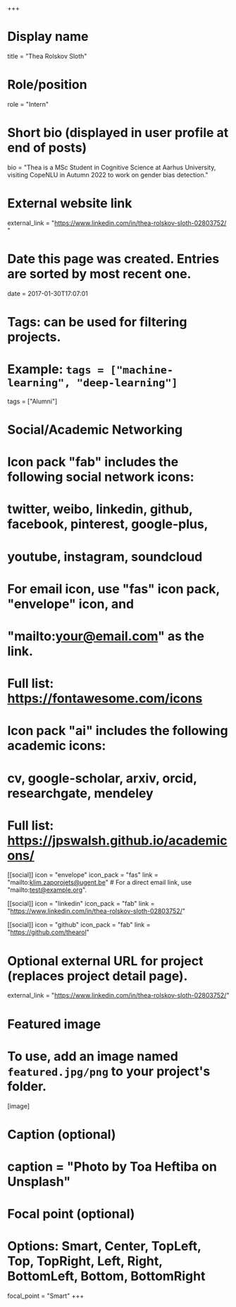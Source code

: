 +++
# Display name
title = "Thea Rolskov Sloth"

# Role/position
role = "Intern"

# Short bio (displayed in user profile at end of posts)
bio = "Thea is a MSc Student in Cognitive Science at Aarhus University, visiting CopeNLU in Autumn 2022 to work on gender bias detection."

# External website link
external_link = "https://www.linkedin.com/in/thea-rolskov-sloth-02803752/ "

# Date this page was created. Entries are sorted by most recent one.
date = 2017-01-30T17:07:01

# Tags: can be used for filtering projects.
# Example: `tags = ["machine-learning", "deep-learning"]`
tags = ["Alumni"]

# Social/Academic Networking
#
# Icon pack "fab" includes the following social network icons:
#
#   twitter, weibo, linkedin, github, facebook, pinterest, google-plus,
#   youtube, instagram, soundcloud
#
#   For email icon, use "fas" icon pack, "envelope" icon, and
#   "mailto:your@email.com" as the link.
#
#   Full list: https://fontawesome.com/icons
#
# Icon pack "ai" includes the following academic icons:
#
#   cv, google-scholar, arxiv, orcid, researchgate, mendeley
#
#   Full list: https://jpswalsh.github.io/academicons/

[[social]]
icon = "envelope"
icon_pack = "fas"
link = "mailto:klim.zaporojets@ugent.be"  # For a direct email link, use "mailto:test@example.org".

[[social]]
icon = "linkedin"
icon_pack = "fab"
link = "https://www.linkedin.com/in/thea-rolskov-sloth-02803752/"

[[social]]
icon = "github"
icon_pack = "fab"
link = "https://github.com/thearol"


# Optional external URL for project (replaces project detail page).
external_link = "https://www.linkedin.com/in/thea-rolskov-sloth-02803752/"

# Featured image
# To use, add an image named `featured.jpg/png` to your project's folder. 
[image]
  # Caption (optional)
  # caption = "Photo by Toa Heftiba on Unsplash"

  # Focal point (optional)
  # Options: Smart, Center, TopLeft, Top, TopRight, Left, Right, BottomLeft, Bottom, BottomRight
  focal_point = "Smart"
+++
